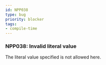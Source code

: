 ```yaml
---
id: NPP038
type: bug
priority: blocker
tags:
- compile-time 
---
```


### NPP038: Invalid literal value
The literal value specified is not allowed here.
